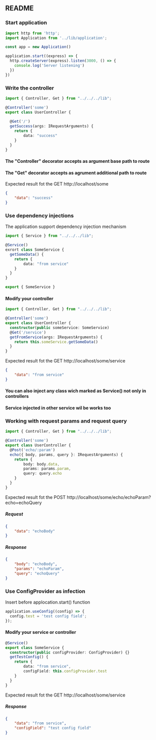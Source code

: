 ## README

### Start application

``` typescript
import http from 'http';
import Application from '../lib/application';

const app = new Application()

application.start((express) => {
  http.createServer(express).listen(3000, () => {
    console.log('Server listening')
  })
})
```

### Write the controller
```typescript
import { Controller, Get } from "../../../lib";

@Controller('some')
export class UserController {
  
  @Get('/')
  getSuccess(args: IRequestArguments) {
    return {
        data: "success"
    }
  }
}
```

#### The "Controller" decorator accepts as argument base path to route
#### The "Get" decorator accepts as agrument additional path to route

Expected result fot the GET http://localhost/some
```json
{
    "data": "success"
}
```

### Use dependency injections
The application support dependency injection mechanism

```typescript
import { Service } from "../../../lib";

@Service()
exrort class SomeService {
  getSomeData() {
    return {
        data: "from service"
    }
  }
}

export { SomeService }
```
#### Modify your controller

```typescript
import { Controller, Get } from "../../../lib";

@Controller('some')
export class UserController {
  constructor(public someService: SomeService)
  @Get('/service')
  getFromService(args: IRequestArguments) {
    return this.someService.getSomeData()
  }
}
```

Expected result fot the GET http://localhost/some/service
```json
{
    "data": "from service"
}
```

#### You can also inject any class wich marked as Service() not only in controllers
#### Service injected in other service wil be works too

### Working with request params and request query

```typescript
import { Controller, Get } from "../../../lib";

@Controller('some')
export class UserController {
  @Post('echo/:param')
  echo({ body, params, query }: IRequestArguments) {
    return {
        body: body.data,
        params: params.param,
        query: query.echo
    }
  }
}
```

Expected result fot the POST http://localhost/some/echo/echoParam?echo=echoQuery
##### Request
```json
{
    "data": "echoBody"
}
```

##### Response
```json
{
    "body": "echoBody",
    "params": "echoParam",
    "query": "echoQuery"
}
```

### Use ConfigProvider as infection

Insert before applocation.start() function

```typescript
application.useConfig((config) => {
  config.test = 'test config field';
});
```

#### Modify your service or controller

```typescript
@Service()
export class SomeService {
  constructor(public configProvider: ConfigProvider) {}
  getTestConfig() {
    return {
        data: "from service",
        configField: this.configProvider.test
    }
  }
}
```

Expected result fot the GET http://localhost/some/service
##### Response
```json
{
    "data": "from service",
    "configField": "test config field"
}
```

